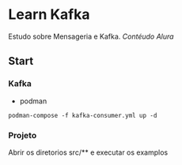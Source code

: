 # Learn Kafka

Estudo sobre Mensageria e Kafka. *Contéudo Alura*

## Start

### Kafka
- podman
```
podman-compose -f kafka-consumer.yml up -d
```
### Projeto
Abrir os diretorios src/** e executar os examplos


